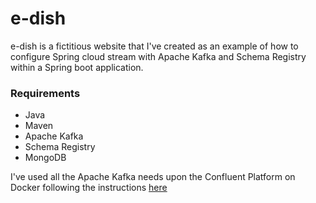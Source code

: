 # e-dish
<p>
    e-dish is a fictitious website that I've created as an example of how to configure 
Spring cloud stream with Apache Kafka and Schema Registry within a Spring boot application.
</p>

### Requirements

* Java
* Maven
* Apache Kafka
* Schema Registry
* MongoDB

I've used all the Apache Kafka needs upon the Confluent Platform on Docker following the instructions [here](https://docs.confluent.io/platform/current/quickstart/ce-docker-quickstart.html?utm_medium=sem&utm_source=google&utm_campaign=ch.sem_br.nonbrand_tp.prs_tgt.kafka_mt.mbm_rgn.latam_lng.eng_dv.all&utm_term=%2Bkafka%20%2Bdocker&creative=&device=c&placement=&gclid=CjwKCAjwhMmEBhBwEiwAXwFoEQXW4mFgu23JoCb0ElgnO9b1v6eQhBwVPjgcNMQzxArhZGkxSZtVaBoCnyQQAvD_BwE)

